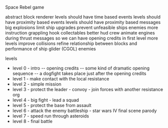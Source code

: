 Space Rebel game

abstract block renderer
levels should have time based events
levels should have proximity based events
levels should have proximity based messages
big explosions
limit ship upgrades
prevent unfeasible ships
enemies
more instruction
grappling hook
collectables
better hud
crew
animate engines during thrust
messages so we can have opening credits in first level
more levels
improve collisions
refine relationship between blocks and performance of ship
glider (CGOL) enemies

levels
- level 0 - intro
-- opening credits
-- some kind of dramatic opening sequence
-- a dogfight takes place just after the opening credits
- level 1 - make contact with the local resistance
- level 2 - simple mission
- level 3 - protect the leader - convoy - join forces with another resistance org
- level 4 - big fight - lead a squad
- level 5 - protect the base from assault
- level 6 - attack the enemy battleship - star wars IV final scene parody
- level 7 - speed run through asteroids
- level 8 - final battle